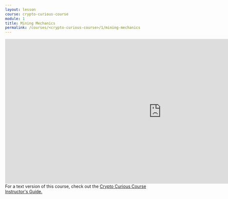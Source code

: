 ```yaml
---
layout: lesson
course: crypto-curious-course
module: 1
title: Mining Mechanics
permalink: /courses/<crypto-curious-course>/1/mining-mechanics
---
```


<iframe src="https://www.youtube.com/embed/Q_BtAGu5i_c" width="1024" height="475" frameborder="0" allowfullscreen="allowfullscreen"></iframe>

<span class="openingParagraph">
For a text version of this course, check out the <a href="https://ccc.weteachblockchain.org/">Crypto Curious Course Instructor's Guide.</a>
</span>